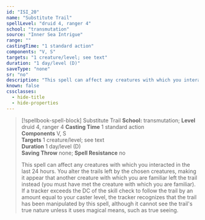 ```yaml
---
id: "ISI_20"
name: "Substitute Trail"
spellLevel: "druid 4, ranger 4"
school: "transmutation"
source: "Inner Sea Intrigue"
range: ""
castingTime: "1 standard action"
components: "V, S"
targets: "1 creature/level; see text"
duration: "1 day/level (D)"
saveType: "none"
sr: "no"
description: "This spell can affect any creatures with which you interacted in the last 24 hours. You alter the trails left by the chosen creatures, making it appear that another creature with which you are familiar left the trail instead (you must have met the creature with which you are familiar). If a tracker exceeds the DC of the skill check to follow the trail by an amount equal to  your caster level, the tracker recognizes that the trail has been manipulated by this spell, although it cannot see the trail's true nature unless it uses magical means, such as true seeing."
known: false
cssclasses:
  - hide-title
  - hide-properties
---
```


> [!spellbook-spell-block] Substitute Trail
> **School:** transmutation; **Level** druid 4, ranger 4
> **Casting Time** 1 standard action  
> **Components** V, S  
> **Targets** 1 creature/level; see text  
> **Duration** 1 day/level (D)  
> **Saving Throw** none; **Spell Resistance** no
> 
> This spell can affect any creatures with which you interacted in the last 24 hours. You alter the trails left by the chosen creatures, making it appear that another creature with which you are familiar left the trail instead (you must have met the creature with which you are familiar). If a tracker exceeds the DC of the skill check to follow the trail by an amount equal to  your caster level, the tracker recognizes that the trail has been manipulated by this spell, although it cannot see the trail's true nature unless it uses magical means, such as true seeing.